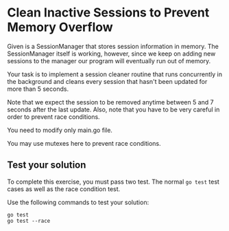 # Clean Inactive Sessions to Prevent Memory Overflow

Given is a SessionManager that stores session information in
memory. The SessionManager itself is working, however, since we
keep on adding new sessions to the manager our program will
eventually run out of memory.

Your task is to implement a session cleaner routine that runs
concurrently in the background and cleans every session that
hasn't been updated for more than 5 seconds.

Note that we expect the session to be removed anytime between 5 and 7
seconds after the last update. Also, note that you have to be very
careful in order to prevent race conditions.

You need to modify only main.go file.

You may use mutexes here to prevent race conditions.

## Test your solution

To complete this exercise, you must pass two test. The normal `go
test` test cases as well as the race condition test.

Use the following commands to test your solution:
```
go test
go test --race
```